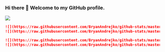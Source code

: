 ### Hi there 👋 Welcome to my GitHub profile.

<img src="https://github-readme-stats.vercel.app/api/top-langs?username=BryanAndrejko"/>

```md
![](https://raw.githubusercontent.com/BryanAndrejko/github-stats/master/generated/overview.svg#gh-dark-mode-only)
![](https://raw.githubusercontent.com/BryanAndrejko/github-stats/master/generated/overview.svg#gh-light-mode-only)
```

```md
![](https://raw.githubusercontent.com/BryanAndrejko/github-stats/master/generated/languages.svg#gh-dark-mode-only)
![](https://raw.githubusercontent.com/BryanAndrejko/github-stats/master/generated/languages.svg#gh-light-mode-only)
```

<!--
**BryanAndrejko/BryanAndrejko** is a ✨ _special_ ✨ repository because its `README.md` (this file) appears on your GitHub profile.

<img src="https://github-readme-stats.vercel.app/api/pin/?username=BryanAndrejko&repo=MSDA"/>

Here are some ideas to get you started:

- 🔭 I’m currently working on ...
- 🌱 I’m currently learning ...
- 👯 I’m looking to collaborate on ...
- 🤔 I’m looking for help with ...
- 💬 Ask me about ...
- 📫 How to reach me: ...
- 😄 Pronouns: ...
- ⚡ Fun fact: ...
-->
